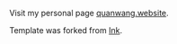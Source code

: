 Visit my personal page [quanwang.website](https://quanwang.website).

Template was forked from [Ink](https://github.com/thinker3197/ink).      
